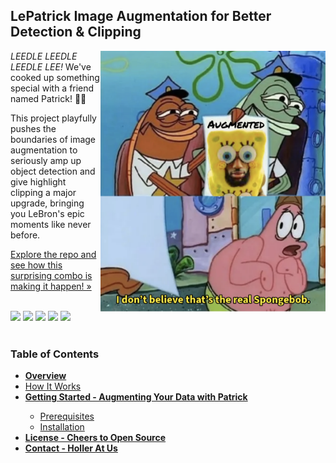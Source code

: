 <a id="readme-top"></a>
## LePatrick Image Augmentation for Better Detection & Clipping

<img src="/images/logo.png" align="right" width="360">

*LEEDLE LEEDLE LEEDLE LEE!* We've cooked up something special with a friend named Patrick! 👑🔥

This project playfully pushes the boundaries of image augmentation to seriously amp up object detection and give highlight clipping a major upgrade, bringing you LeBron's epic moments like never before.

[Explore the repo and see how this surprising combo is making it happen! »]()

<br/>
<div>
    <img src="https://img.shields.io/badge/Python-FFD43B.svg?style=for-the-badge&logo=Python&logoColor=blue" height="20"/>
    <img src="https://img.shields.io/badge/PyTorch-%23EE4C2C.svg?style=for-the-badge&logo=PyTorch&logoColor=white" height="20"/>
    <img src="https://img.shields.io/badge/OpenCV-8BDA67.svg?style=for-the-badge&logo=OpenCV&logoColor=white" height="20"/>
    <img src="https://img.shields.io/badge/YOLO-111F68.svg?style=for-the-badge&logo=YOLO&logoColor=white" height="20"/>
    <img src="https://img.shields.io/badge/Roboflow-6706CE.svg?style=for-the-badge&logo=Roboflow&logoColor=white" height="20"/>
</div>
<br/>

### Table of Contents
<ul>
    <li><a href="#1"><strong>Overview</strong></a></li>
    <li><a href="#1-1">How It Works</a></li>
    <li><a href="#2"><strong>Getting Started - Augmenting Your Data with Patrick</strong></a></li>
    <ul>
        <li><a href="#2-1">Prerequisites</a></li>
        <li><a href="#2-2">Installation</a></li>
    </ul>
    <li><a href="#3"><strong>License - Cheers to Open Source</strong></a></li>
    <li><a href="#4"><strong>Contact - Holler At Us</strong></a></li>
</ul>
